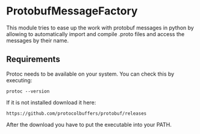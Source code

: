 # ProtobufMessageFactory
This module tries to ease up the work with protobuf messages 
in python by allowing to automatically import and compile 
.proto files and access the messages by their name.
## Requirements
Protoc needs to be available on your system.
You can check this by executing:
```
protoc --version
```
If it is not installed download it here:
```
https://github.com/protocolbuffers/protobuf/releases
```
After the download you have to put the executable into your PATH.

